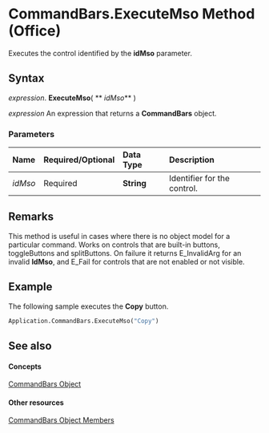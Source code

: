 
# CommandBars.ExecuteMso Method (Office)

Executes the control identified by the  **idMso** parameter.


## Syntax

 _expression_. **ExecuteMso**( ** _idMso_** )

 _expression_ An expression that returns a **CommandBars** object.


### Parameters



|**Name**|**Required/Optional**|**Data Type**|**Description**|
|:-----|:-----|:-----|:-----|
| _idMso_|Required|**String**|Identifier for the control.|

## Remarks

This method is useful in cases where there is no object model for a particular command. Works on controls that are built-in buttons, toggleButtons and splitButtons. On failure it returns E_InvalidArg for an invalid  **IdMso**, and E_Fail for controls that are not enabled or not visible.


## Example

The following sample executes the  **Copy** button.


```vb
Application.CommandBars.ExecuteMso("Copy")
```


## See also


#### Concepts


[CommandBars Object](0e312e21-14ee-5055-d604-b66e61c53b47.md)
#### Other resources


[CommandBars Object Members](c11db22d-b7bb-20a2-a455-e441cb8d5bc0.md)